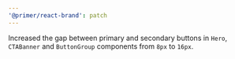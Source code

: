 ```yaml
---
'@primer/react-brand': patch
---
```


Increased the gap between primary and secondary buttons in `Hero`, `CTABanner` and `ButtonGroup` components from `8px` to `16px`.
